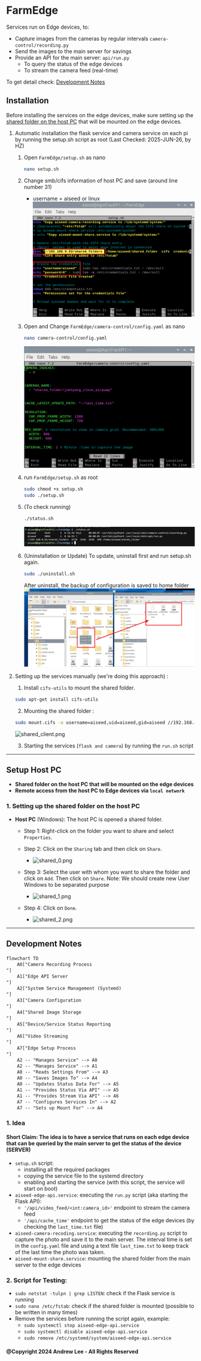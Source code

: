 # FarmEdge

Services run on Edge devices, to:
- Capture images from the cameras by regular intervals `camera-control/recording.py`
- Send the images to the main server for savings
- Provide an API for the main server: `api/run.py`
  - To query the status of the edge devices
  - To stream the camera feed (real-time)

To get detail check: [Development Notes](#development-notes)
## Installation
Before installing the services on the edge devices, make sure setting up the  [shared folder on the host PC](#1-setting-up-the-shared-folder-on-the-host-pc) that will be mounted on the edge devices. 
1. Automatic installation the flask service and camera service on each pi by running the setup.sh script as root (Last Checked: 2025-JUN-26, by HZ)
     1. Open `FarmEdge/setup.sh` as nano
        ```bash
        nano setup.sh
        ```

     2. Change smb/cifs information of host PC and save (around line number 31)
        * username = aiseed or linux
        ![shared_client.png](images/setup_host_ip.png)

     3. Open and Change `FarmEdge/camera-control/config.yaml` as nano
        ```bash
        nano camera-control/config.yaml
        ```
        ![setup_config_yaml.png](images/setup_config_yaml.png)

     4. run `FarmEdge/setup.sh` as root
        ```bash
        sudo chmod +x setup.sh
        sudo ./setup.sh
        ```
     5. (To check running)
        ```bash
        ./status.sh
        ```
        ![setup_status.png](images/setup_status.png)

     5. (Uninstallation or Update)
        To update, uninstall first and run setup.sh again.
        ```bash
        sudo ./uninstall.sh
        ```
        After uninstall, the backup of configuration is saved to home folder
        ![setup_backup.png](images/setup_backup.png)
        


2. Setting up the services manually (we're doing this approach) :
     1. Install `cifs-utils` to mount the shared folder.
   ```bash
   sudo apt-get install cifs-utils
   ```
   2. Mounting the shared folder : 
   ```bash
   sudo mount.cifs -o username=aiseed,uid=aiseed,gid=aiseed //192.168.0.63/shared_folders /home/aiseed/shared_folder
    ```
   ![shared_client.png](images/shared_client.png)
  
   3. Starting the services (`flask and camera`) by running the `run.sh` script

---
## Setup Host PC
- **Shared folder on the host PC that will be mounted on the edge devices**
- **Remote access from the host PC to Edge devices via `local network`**

### 1. Setting up the shared folder on the host PC
- **Host PC** (Windows): The host PC is opened a shared folder.
    - Step 1: Right-click on the folder you want to share and select `Properties`.
    - Step 2: Click on the `Sharing` tab and then click on `Share`.
      
         -  ![shared_0.png](images/shared_0.png)
    - Step 3: Select the user with whom you want to share the folder and click on `Add`. Then click on `Share`. Note: We
      should create new User Windows to be separated purpose
      -  ![shared_1.png](images/shared_1.png)
        
    - Step 4: Click on `Done`.

        - ![shared_2.png](images/shared_2.png)
      
---
## Development Notes

```mermaid
flowchart TD
    A0["Camera Recording Process
"]
    A1["Edge API Server
"]
    A2["System Service Management (Systemd)
"]
    A3["Camera Configuration
"]
    A4["Shared Image Storage
"]
    A5["Device/Service Status Reporting
"]
    A6["Video Streaming
"]
    A7["Edge Setup Process
"]
    A2 -- "Manages Service" --> A0
    A2 -- "Manages Service" --> A1
    A0 -- "Reads Settings From" --> A3
    A0 -- "Saves Images To" --> A4
    A0 -- "Updates Status Data For" --> A5
    A1 -- "Provides Status Via API" --> A5
    A1 -- "Provides Stream Via API" --> A6
    A7 -- "Configures Services In" --> A2
    A7 -- "Sets up Mount For" --> A4
```


### 1. Idea

#### Short Claim: The idea is to have a service that runs on each edge device that can be queried by the main server to get the status of the device (**SERVER**)

- `setup.sh` script:
    - installing all the required packages
    - copying the service file to the systemd directory
    - enabling and starting the service (with this script, the service will start on boot)
- `aiseed-edge-api.service`: executing the `run.py` script (aka starting the Flask API):
  - `'/api/video_feed/<int:camera_id>'` endpoint to stream the camera feed
  - `'/api/cache_time'` endpoint to get the status of the edge devices (by checking the `last_time.txt` file)
- `aiseed-camera-recoding.service`: executing the `recording.py` script to capture the photo and save it to the main
  server. The interval time is set in the `config.yaml` file and using a text file `last_time.txt` to keep track of the last time the photo was taken.
- `aiseed-mount-share.service`: mounting the shared folder from the main server to the edge devices

### 2. Script for Testing:

- `sudo netstat -tulpn | grep LISTEN`: check if the Flask service is running
- `sudo nano /etc/fstab`: check if the shared folder is mounted (possible to be written in many times)
- Remove the services before running the script again, example:
    - `sudo systemctl stop aiseed-edge-api.service`
    - `sudo systemctl disable aiseed-edge-api.service`
    - `sudo remove /etc/systemd/system/aiseed-edge-api.service`

#### @Copyright 2024 Andrew Lee - All Rights Reserved
